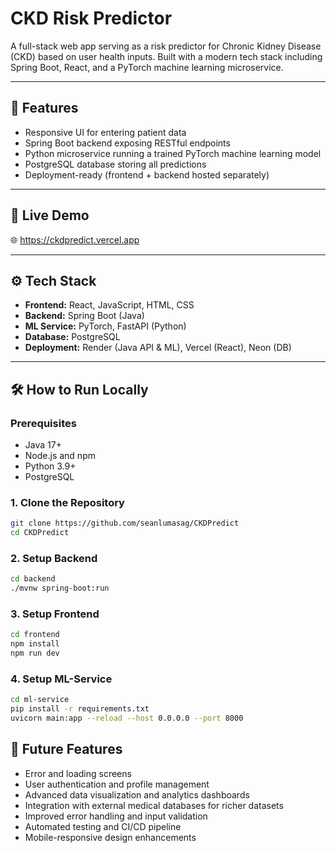 # CKD Risk Predictor

A full-stack web app serving as a risk predictor for Chronic Kidney Disease (CKD) based on user health inputs. Built with a modern tech stack including Spring Boot, React, and a PyTorch machine learning microservice.

---

## 🧠 Features

- Responsive UI for entering patient data
- Spring Boot backend exposing RESTful endpoints
- Python microservice running a trained PyTorch machine learning model
- PostgreSQL database storing all predictions
- Deployment-ready (frontend + backend hosted separately)

---

## 🚀 Live Demo

🌐 https://ckdpredict.vercel.app

---

## ⚙️ Tech Stack

- **Frontend:** React, JavaScript, HTML, CSS  
- **Backend:** Spring Boot (Java)  
- **ML Service:** PyTorch, FastAPI (Python)
- **Database:** PostgreSQL  
- **Deployment:** Render (Java API & ML), Vercel (React), Neon (DB)

---

## 🛠️ How to Run Locally

### Prerequisites

- Java 17+
- Node.js and npm
- Python 3.9+
- PostgreSQL

### 1. Clone the Repository
```bash
git clone https://github.com/seanlumasag/CKDPredict
cd CKDPredict
```

### 2. Setup Backend
```bash
cd backend
./mvnw spring-boot:run
```

### 3. Setup Frontend
```bash
cd frontend
npm install
npm run dev
```

### 4. Setup ML-Service
```bash
cd ml-service
pip install -r requirements.txt
uvicorn main:app --reload --host 0.0.0.0 --port 8000
```

## 🚧 Future Features

- Error and loading screens
- User authentication and profile management  
- Advanced data visualization and analytics dashboards  
- Integration with external medical databases for richer datasets  
- Improved error handling and input validation  
- Automated testing and CI/CD pipeline  
- Mobile-responsive design enhancements 
